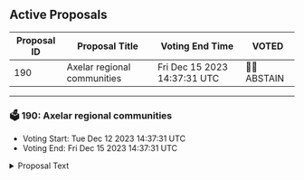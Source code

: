 ## Active Proposals

| Proposal ID | Proposal Title | Voting End Time | VOTED |
|-------------|----------------|-----------------|-------|
| 190 | Axelar regional communities | Fri Dec 15 2023 14:37:31 UTC | 🤷‍♂️ ABSTAIN |

---

### 🗳 190: Axelar regional communities
- Voting Start: Tue Dec 12 2023 14:37:31 UTC
- Voting End: Fri Dec 15 2023 14:37:31 UTC

<details>
<summary>Proposal Text</summary>
 
This proposal withdraws funds from community pool for funding regional communities as mentioned here:nhttps://community.axelar.network/t/axelar-regional-moderators-master-proposal/2573
</details>
